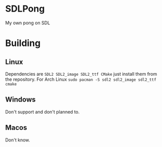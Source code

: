 # SDLPong
My own pong on SDL

# Building
Linux
-----
Dependencies are `SDL2 SDL2_image SDL2_ttf CMake` just install them from the repository.
For Arch Linux `sudo pacman -S sdl2 sdl2_image sdl2_ttf cmake`

Windows
-------
Don't support and don't planned to.

Macos
-----
Don't know.
